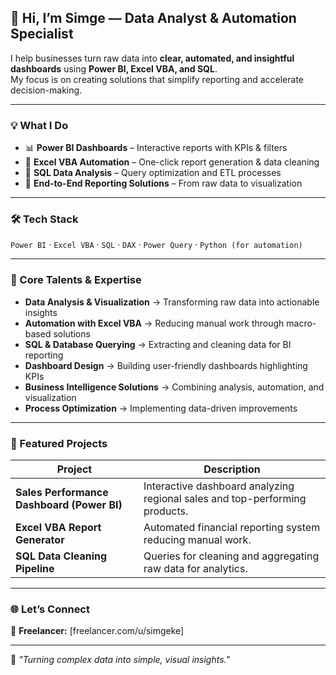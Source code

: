 ## 👋 Hi, I’m Simge — Data Analyst & Automation Specialist  

I help businesses turn raw data into **clear, automated, and insightful dashboards** using **Power BI, Excel VBA, and SQL**.  
My focus is on creating solutions that simplify reporting and accelerate decision-making.  

---

### 💡 What I Do  
- 📊 **Power BI Dashboards** – Interactive reports with KPIs & filters  
- 🧮 **Excel VBA Automation** – One-click report generation & data cleaning  
- 🧠 **SQL Data Analysis** – Query optimization and ETL processes  
- 🔁 **End-to-End Reporting Solutions** – From raw data to visualization  

---

### 🛠️ Tech Stack  
`Power BI` · `Excel VBA` · `SQL` · `DAX` · `Power Query` · `Python (for automation)`

---

### 🎯 Core Talents & Expertise  
- **Data Analysis & Visualization** → Transforming raw data into actionable insights  
- **Automation with Excel VBA** → Reducing manual work through macro-based solutions  
- **SQL & Database Querying** → Extracting and cleaning data for BI reporting  
- **Dashboard Design** → Building user-friendly dashboards highlighting KPIs  
- **Business Intelligence Solutions** → Combining analysis, automation, and visualization  
- **Process Optimization** → Implementing data-driven improvements  

---

### 📂 Featured Projects  
| Project | Description |
|----------|--------------|
| **Sales Performance Dashboard (Power BI)** | Interactive dashboard analyzing regional sales and top-performing products. |
| **Excel VBA Report Generator** | Automated financial reporting system reducing manual work. |
| **SQL Data Cleaning Pipeline** | Queries for cleaning and aggregating raw data for analytics. |

---

### 🌐 Let’s Connect 
💼 **Freelancer:** [freelancer.com/u/simgeke]

---

💬 *"Turning complex data into simple, visual insights."*
